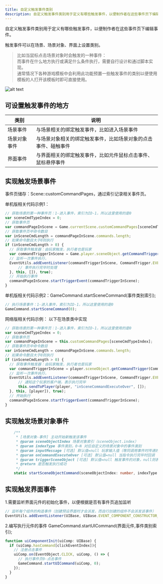 ```yaml
---
title: 自定义触发事件类别
description: 自定义触发事件类别用于定义有哪些触发事件，以便制作者在这些事件页下编辑事件。
---
```


自定义触发事件类别用于定义有哪些触发事件，以便制作者在这些事件页下编辑事件。

触发事件可以在场景、场景对象、界面上设置类别。

> 比如当鼠标点击场景对象时会触发的一种事件：<br>
> 而事件在什么地方执行或满足什么条件执行，需要自行设计和通过脚本实现。<br>
> 通常情况下各种游戏模板中会利用此功能预置一些触发事件的类别以便使用模板的人打开该模板时即可直接使用。

![alt text](https://assbak.gcw.wiki/gcw/image/zh_hans/getting-started/19.edit/9.event/image.png)

## 可设置触发事件的地方

| 类别         | 说明                                                           |
| ------------ | -------------------------------------------------------------- |
| 场景事件     | 与场景相关的绑定触发事件，比如进入场景事件                     |
| 场景对象事件 | 与场景对象相关的绑定触发事件，比如场景对象的点击事件、碰触事件 |
| 界面事件     | 与界面相关的绑定触发事件，比如元件鼠标点击事件、鼠标悬停事件   |

## 实现触发场景事件

事件页储存：Scene::customCommandPages，通过索引记录相关事件页。

单机版相关代码示例1：

```ts [Script.ts]
// 获取场景的第一种事件页：1-进入事件，索引为ID-1，所以这里使用的是0
var sceneCmdTypeIndex = 0;
// 获取事件页
var commandPageInScene = Game.currentScene.customCommandPages[sceneCmdTypeIndex];
// 获取事件页中命令数目
var inSceneCmdLength = commandPageInScene.commands.length;
// 如果命令数目大于0则执行
if (inSceneCmdLength > 0) {
  // 获取事件触发器：由玩家触发，执行者也是玩家
  var commandTriggerInScene = Game.player.sceneObject.getCommandTrigger(CommandTrigger.COMMAND_MAIN_TYPE_SCENE, sceneCmdTypeIndex, Game.currentScene, Game.player.sceneObject);
  // 监听一次事件执行，
  EventUtils.addEventListener(commandTriggerInScene, CommandTrigger.EVENT_OVER, Callback.New(() => {
      // 事件执行完毕时处理
  }, this, []), true);
  // 开始执行事件
  commandPageInScene.startTriggerEvent(commandTriggerInScene);
}
```

单机版相关代码示例2：GameCommand.startSceneCommand(事件类别索引);

```ts [Script.ts]
// 执行场景事件：1-进入事件，索引为ID-1，所以这里使用的是0
GameCommand.startSceneCommand(0);
```

网络版相关代码示例： 以下在场景类中实现

```ts [Script.ts]
// 获取场景的第一种事件页：1-进入事件，索引为ID-1，所以这里使用的是0
var sceneCmdTypeIndex = 0;
// 获取事件页
var commandPageInScene = this.customCommandPages[sceneCmdTypeIndex];
// 获取事件页中命令数目
var inSceneCmdLength = commandPageInScene.commands.length;
// 如果命令数目大于0则执行
if (inSceneCmdLength > 0) {
  // 获取事件触发器：由玩家触发，执行者也是玩家
  var commandTriggerInScene = player.sceneObject.getCommandTrigger(CommandTrigger.COMMAND_MAIN_TYPE_SCENE, sceneCmdTypeIndex, this, player.sceneObject);
  // 监听一次事件执行，
  EventUtils.addEventListener(commandTriggerInScene, CommandTrigger.EVENT_OVER, Callback.New((player: ServerPlayer) => {
      // 通知这个玩家的客户端，表示执行完毕
      this.sendToPlayer(player, "inSceneCommandExecuteOver", []);
  }, this, [player]), true);
  // 开始执行
  commandPageInScene.startTriggerEvent(commandTriggerInScene);
}
```

## 实现触发场景对象事件

```ts [GameCommand.d.ts]
    /**
     * [场景对象-事件] 主动开始新触发该事件
     * @param sceneObjectIndex 场景对象索引（sceneObject.index）
     * @param indexType 事件类别，0~N 对应自定义的场景对象中的事件类别
     * @param inputMessage [可选] 默认值=null 玩家输入值（等同调用事件时传递的参数）
     * @param onCommandExecuteOver [可选] 默认值=null 当指令执行完毕时回调
     * @param triggerSceneObject [可选] 默认值=null 触发事件的对象，null则表示玩家的场景对象作为触发事件者
     * @return 是否触发执行成功
     */
    static startSceneObjectCommand(sceneObjectIndex: number, indexType: number, inputMessage?: any[], onCommandExecuteOver?: Callback, triggerSceneObject?: ClientSceneObject): boolean;
```

## 实现触发界面事件

1.需要监听界面元件的初始化事件，以便根据是否有事件页追加监听

```ts [Script.ts]
// 监听每个组件的构造事件（创建预设界面时才会派发，而自行创建的组件不会派发该事件）
EventUtils.addEventListener(UIBase, UIBase.EVENT_COMPONENT_CONSTRUCTOR_INIT, Callback.New(uiComponentInit, this));
```

2.编写执行元件的事件 GameCommand.startUICommand(界面元件,事件类别索引);

```ts [Script.ts]
function uiComponentInit(uiComp: UIBase) {
  if (uiComp.hasCommand[clickEventIndex]){
    // 注册点击事件
    uiComp.on(EventObject.CLICK, uiComp, () => {
      // 执行事件页0-点击事件
      GameCommand.startUICommand(uiComp, 0);
    });
  }
}
```
